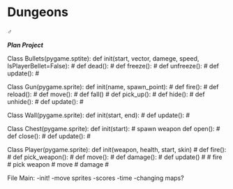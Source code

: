 # Dungeons
♂

***Plan Project***


Class Bullets(pygame.sptite):
	def init(start, vector, damege, speed, IsPlayerBellet=False):
	#
	def dead():
	#
	def freeze():
	#
	def unfreeze():
	#
	def update():
	#
  
  
Class Gun(pygame.sprite):
	def init(name, spawn_point):
	#
	def fire():
	#
	def reload():
	#
	def move():
	#
	def fall()
	#
	def pick_up():
	#
	def hide():
	#
	def unhide():
	#
	def update():
	#
  
  
Class Wall(pygame.sprite):
	def init(start, end):
	#
	def update():
	#
  
  
Class Chest(pygame.sprite):
	def init(start):
	# spawn weapon
	def open():
	#
	def close():
	#
	def update():
	#
  
  
Class Player(pygame.sprite):
	def init(weapon, health, start, skin)
	#
	def fire():
	#
	def pick_weapon():
	#
	def move():
	#
	def damage():
	#
	def update()
	#
	# fire
	# pick weapon
	# move
	# damage
	#
  
  
File Main:
-init!
-move sprites
-scores
-time
-changing maps?
